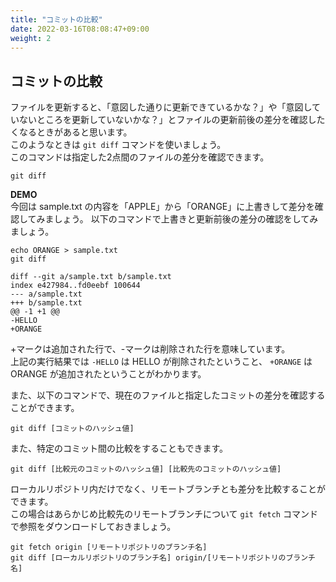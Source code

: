 ```yaml
---
title: "コミットの比較"
date: 2022-03-16T08:08:47+09:00
weight: 2
---
```


## コミットの比較
ファイルを更新すると、「意図した通りに更新できているかな？」や「意図していないところを更新していないかな？」とファイルの更新前後の差分を確認したくなるときがあると思います。  
このようなときは `git diff` コマンドを使いましょう。  
このコマンドは指定した2点間のファイルの差分を確認できます。
```
git diff
```

**DEMO**  
今回は sample.txt の内容を「APPLE」から「ORANGE」に上書きして差分を確認してみましょう。
以下のコマンドで上書きと更新前後の差分の確認をしてみましょう。  
```
echo ORANGE > sample.txt
git diff
```
```
diff --git a/sample.txt b/sample.txt
index e427984..fd0eebf 100644
--- a/sample.txt
+++ b/sample.txt
@@ -1 +1 @@
-HELLO
+ORANGE
```
+マークは追加された行で、-マークは削除された行を意味しています。  
上記の実行結果では `-HELLO` は HELLO が削除されたということ、
`+ORANGE` は ORANGE が追加されたということがわかります。

また、以下のコマンドで、現在のファイルと指定したコミットの差分を確認することができます。
```
git diff [コミットのハッシュ値]
```
また、特定のコミット間の比較をすることもできます。  
```
git diff [比較元のコミットのハッシュ値] [比較先のコミットのハッシュ値]
```
ローカルリポジトリ内だけでなく、リモートブランチとも差分を比較することができます。  
この場合はあらかじめ比較先のリモートブランチについて `git fetch` コマンドで参照をダウンロードしておきましょう。
```
git fetch origin [リモートリポジトリのブランチ名]
git diff [ローカルリポジトリのブランチ名] origin/[リモートリポジトリのブランチ名]
```
